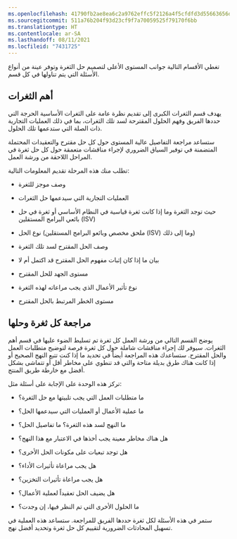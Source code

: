 ```yaml
---
ms.openlocfilehash: 41790fb2ae8ea6c2a9762effc5f2126a4f5cfdfd3d55663656dc0e394a5c5e64
ms.sourcegitcommit: 511a76b204f93d23cf9f7a70059525f79170f6bb
ms.translationtype: HT
ms.contentlocale: ar-SA
ms.lasthandoff: 08/11/2021
ms.locfileid: "7431725"
---
```

تغطي الأقسام التالية جوانب المستوى الأعلى لتصميم حل الثغرة وتوفر عينة من أنواع الأسئلة التي يتم تناولها في كل قسم.

## <a name="top-gaps"></a>أهم الثغرات

يهدف قسم الثغرات الكبرى إلى تقديم نظرة عامة على الثغرات الأساسية الحرجة التي حددها الفريق وفهم الحلول المقترحة لسد تلك الثغرات، بما في ذلك العمليات التجارية ذات الصلة التي ستدعمها تلك الحلول.

ستساعد مراجعة التفاصيل عالية المستوى حول كل حل مقترح والتعقيدات المحتملة المتضمنة في توفير السياق الضروري لإجراء مناقشات متعمقة حول كل حل ثغرة في المراحل اللاحقة من ورشة العمل. 

تطلب منك هذه المرحلة تقديم المعلومات التالية:

- وصف موجز للثغرة

- العمليات التجارية التي سيدعمها حل الثغرات

- حيث توجد الثغرة وما إذا كانت ثغرة قياسية في النظام الأساسي أو ثغرة في حل بائعي البرامج المستقلين (ISV)

- نوع الحل (ملحق مخصص وبائعو البرامج المستقلين (ISV) وما إلى ذلك)

- وصف الحل المقترح لسد تلك الثغرة

- بيان ما إذا كان إثبات مفهوم الحل المقترح قد اكتمل أم لا

- مستوى الجهد للحل المقترح

- نوع تأثير الأعمال الذي يجب مراعاته لهذه الثغرة

- مستوى الخطر المرتبط بالحل المقترح

## <a name="review-of-each-gap-and-solution"></a>مراجعة كل ثغرة وحلها

يوضح القسم التالي من ورشة العمل كل ثغرة تم تسليط الضوء عليها في قسم أهم الثغرات. سيوفر لك إجراء مناقشات شاملة حول كل ثغرة فرصة لتوضيح متطلبات العمل والحل المقترح. ستساعدك هذه المراجعة أيضاً في تحديد ما إذا كنت تتبع النهج الصحيح أو إذا كانت هناك طرق بديلة متاحة والتي قد تنطوي على مخاطر أقل أو تتماشى بشكل أفضل مع خارطة طريق المنتج.

تركز هذه الوحدة على الإجابة على أسئلة مثل:

- ما متطلبات العمل التي يجب تلبيتها مع حل الثغرة؟

- ما عملية الأعمال أو العمليات التي سيدعمها الحل؟

- ما النهج لسد هذه الثغرة؟ ما تفاصيل الحل؟

- هل هناك مخاطر معينة يجب أخذها في الاعتبار مع هذا النهج؟

- هل توجد تبعيات على مكونات الحل الأخرى؟

- هل يجب مراعاة تأثيرات الأداء؟

- هل يجب مراعاة تأثيرات التخزين؟

- هل يضيف الحل تعقيداً لعملية الأعمال؟

- ما الحلول الأخرى التي تم النظر فيها، إن وجدت؟

ستمر في هذه الأسئلة لكل ثغرة حددها الفريق للمراجعة. ستساعد هذه العملية في تسهيل المحادثات الضرورية لتقييم كل حل ثغرة وتحديد أفضل نهج.
